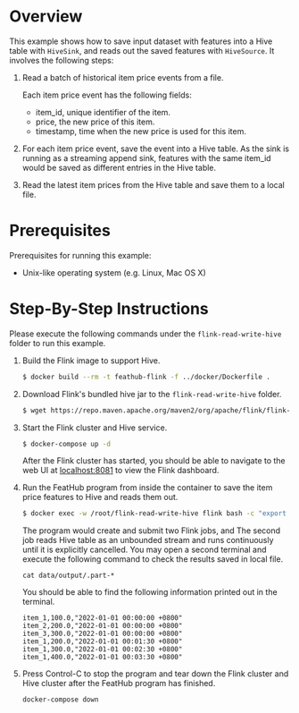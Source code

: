 # Overview

This example shows how to save input dataset with features into a Hive table
with `HiveSink`, and reads out the saved features with `HiveSource`. It involves
the following steps:

1. Read a batch of historical item price events from a file.

   Each item price event has the following fields:
   - item_id, unique identifier of the item.
   - price, the new price of this item.
   - timestamp, time when the new price is used for this item.

2. For each item price event, save the event into a Hive table. As the sink is
   running as a streaming append sink, features with the same item_id would be
   saved as different entries in the Hive table.

3. Read the latest item prices from the Hive table and save them to a local file.

# Prerequisites

Prerequisites for running this example:
- Unix-like operating system (e.g. Linux, Mac OS X)

# Step-By-Step Instructions

Please execute the following commands under the `flink-read-write-hive` folder
to run this example.

1. Build the Flink image to support Hive.

   ```bash
   $ docker build --rm -t feathub-flink -f ../docker/Dockerfile .
   ```

2. Download Flink's bundled hive jar to the `flink-read-write-hive` folder.
   
   ```bash
   $ wget https://repo.maven.apache.org/maven2/org/apache/flink/flink-sql-connector-hive-3.1.2_2.12/1.16.1/flink-sql-connector-hive-3.1.2_2.12-1.16.1.jar
   ```

3. Start the Flink cluster and Hive service.

   ```bash
   $ docker-compose up -d
   ```

   After the Flink cluster has started, you should be able to navigate to the
   web UI at [localhost:8081](http://localhost:8081) to view the Flink
   dashboard.

4. Run the FeatHub program from inside the container to save the item price
   features to Hive and reads them out.

   ```bash
   $ docker exec -w /root/flink-read-write-hive flink bash -c "export HADOOP_CLASSPATH=\`hadoop classpath\`; python main.py"
   ```

   The program would create and submit two Flink jobs, and The second job reads 
   Hive table as an unbounded stream and runs continuously until it is 
   explicitly cancelled. You may open a second terminal and execute the
   following command to check the results saved in local file.

   ```
   cat data/output/.part-*
   ```

   You should be able to find the following information printed out in the
   terminal.

   ```
   item_1,100.0,"2022-01-01 00:00:00 +0800"
   item_2,200.0,"2022-01-01 00:00:00 +0800"
   item_3,300.0,"2022-01-01 00:00:00 +0800"
   item_1,200.0,"2022-01-01 00:01:30 +0800"
   item_1,300.0,"2022-01-01 00:02:30 +0800"
   item_1,400.0,"2022-01-01 00:03:30 +0800"
   ```

5. Press Control-C to stop the program and tear down the Flink cluster and
   Hive cluster after the FeatHub program has finished.

   ```bash
   docker-compose down
   ```
